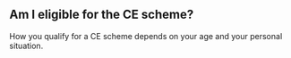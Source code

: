 ##  Am I eligible for the CE scheme?

How you qualify for a CE scheme depends on your age and your personal
situation.
